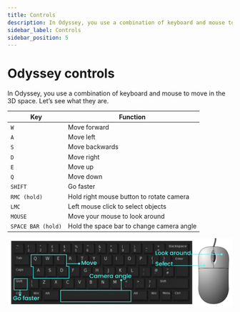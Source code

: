 ```yaml
---
title: Controls
description: In Odyssey, you use a combination of keyboard and mouse to move in the 3D space. Let’s see what they are.
sidebar_label: Controls
sidebar_position: 5
---
```

# Odyssey controls

In Odyssey, you use a combination of keyboard and mouse to move in the 3D space. Let’s see what they are.

|Key|Function|
|---|---|
| `W` | Move forward |
| `A` | Move left|
| `S` | Move backwards |
| `D` | Move right |
| `E` | Move up |
| `Q` | Move down |
| `SHIFT` | Go faster |
| `RMC (hold)` | Hold right mouse button to rotate camera |
| `LMC` | Left mouse click to select objects |
| `MOUSE` | Move your mouse to look around |
| `SPACE BAR (hold)` | Hold the space bar to change camera angle |

![Keyboard and mouse controls for Odyssey](img/controls.png)